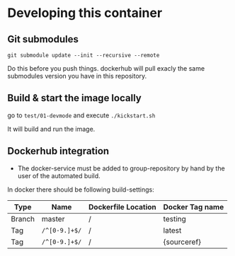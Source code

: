 # Developing this container

## Git submodules

```
git submodule update --init --recursive --remote
```

Do this before you push things. dockerhub will pull exacly the same
submodules version you have in this repository.


## Build & start the image locally

go to `test/01-devmode` and execute `./kickstart.sh`

It will build and run the image.


## Dockerhub integration

- The docker-service must be added to group-repository by hand
  by the user of the automated build.
  
In docker there should be following build-settings:

| Type   | Name          | Dockerfile Location | Docker Tag name |
|--------|---------------|---------------------|-----------------|
| Branch | master        | /                   | testing         |
| Tag    | `/^[0-9.]+$/` | /                   | latest          |
| Tag    | `/^[0-9.]+$/` | /                   | {sourceref}     |

